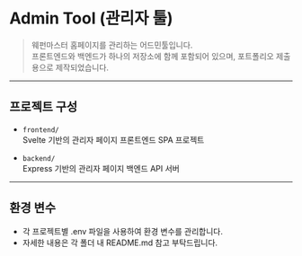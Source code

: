 # Admin Tool (관리자 툴)

> 웨펀마스터 홈페이지를 관리하는 어드민툴입니다.  
> 프론트엔드와 백엔드가 하나의 저장소에 함께 포함되어 있으며, 포트폴리오 제출용으로 제작되었습니다.

---

## 프로젝트 구성

- `frontend/`  
  Svelte 기반의 관리자 페이지 프론트엔드 SPA 프로젝트

- `backend/`  
  Express 기반의 관리자 페이지 백엔드 API 서버

---

## 환경 변수
- 각 프로젝트별 .env 파일을 사용하여 환경 변수를 관리합니다.
- 자세한 내용은 각 폴더 내 README.md 참고 부탁드립니다.
